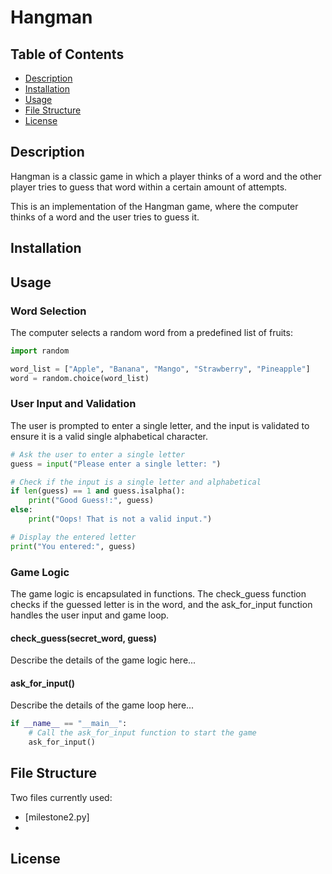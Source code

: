 # Hangman

## Table of Contents
- [Description](#description)
- [Installation](#installation)
- [Usage](#usage)
- [File Structure](#file-structure)
- [License](#license)

## Description
Hangman is a classic game in which a player thinks of a word and the other player tries to guess that word within a certain amount of attempts.

This is an implementation of the Hangman game, where the computer thinks of a word and the user tries to guess it. 

## Installation

## Usage
### Word Selection
The computer selects a random word from a predefined list of fruits:
```python
import random

word_list = ["Apple", "Banana", "Mango", "Strawberry", "Pineapple"]
word = random.choice(word_list)

```
### User Input and Validation

The user is prompted to enter a single letter, and the input is validated to ensure it is a valid single alphabetical character.
```python
# Ask the user to enter a single letter
guess = input("Please enter a single letter: ")

# Check if the input is a single letter and alphabetical
if len(guess) == 1 and guess.isalpha():
    print("Good Guess!:", guess)
else:
    print("Oops! That is not a valid input.")

# Display the entered letter
print("You entered:", guess)
```
### Game Logic

The game logic is encapsulated in functions. The check_guess function checks if the guessed letter is in the word, and the ask_for_input function handles the user input and game loop.

#### check_guess(secret_word, guess)
Describe the details of the game logic here...

#### ask_for_input()
Describe the details of the game loop here...
``` python
if __name__ == "__main__":
    # Call the ask_for_input function to start the game
    ask_for_input()
```

## File Structure
Two files currently used: 
- [milestone2.py]
- 


## License

